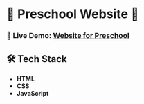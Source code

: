 # 🎨 Preschool Website 🌟

### 📍 Live Demo: [Website for Preschool]([https://anna9991.github.io/Preschool/])

## 🛠 **Tech Stack**
- **HTML**
- **CSS**
- **JavaScript**
